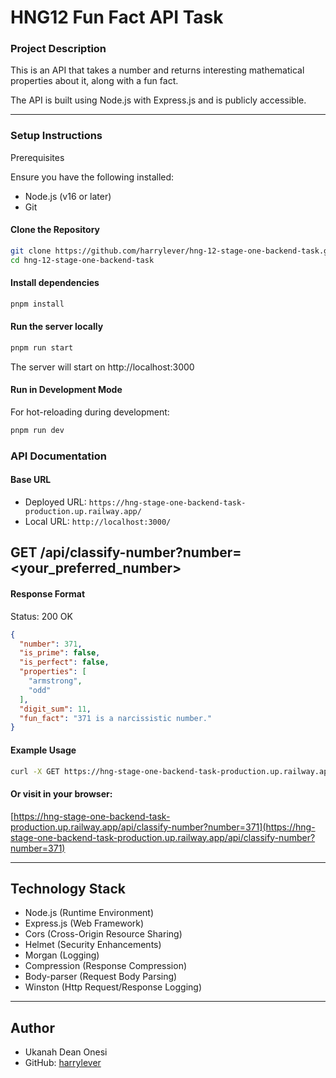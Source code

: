 # HNG12 Fun Fact API Task

### Project Description
This is an API that takes a number and returns interesting mathematical properties about it, along with a fun fact.

The API is built using Node.js with Express.js and is publicly accessible.

<hr />

### Setup Instructions

Prerequisites

Ensure you have the following installed:
- Node.js (v16 or later)
- Git

#### Clone the Repository
```sh
git clone https://github.com/harrylever/hng-12-stage-one-backend-task.git
cd hng-12-stage-one-backend-task
```

#### Install dependencies
```sh
pnpm install
```

#### Run the server locally
```sh
pnpm run start
```
The server will start on http://localhost:3000

#### Run in Development Mode
For hot-reloading during development:
```sh
pnpm run dev
```

### API Documentation
#### Base URL
- Deployed URL: `https://hng-stage-one-backend-task-production.up.railway.app/`
- Local URL: `http://localhost:3000/`

## GET /api/classify-number?number=<your_preferred_number>

#### Response Format
Status: 200 OK
```json
{
  "number": 371,
  "is_prime": false,
  "is_perfect": false,
  "properties": [
    "armstrong",
    "odd"
  ],
  "digit_sum": 11,
  "fun_fact": "371 is a narcissistic number."
}
```

#### Example Usage
```sh
curl -X GET https://hng-stage-one-backend-task-production.up.railway.app/api/classify-number?number=371
```

#### Or visit in your browser:
[https://hng-stage-one-backend-task-production.up.railway.app/api/classify-number?number=371](https://hng-stage-one-backend-task-production.up.railway.app/api/classify-number?number=371)

<hr />

## Technology Stack
- Node.js (Runtime Environment)
- Express.js (Web Framework)
- Cors (Cross-Origin Resource Sharing)
- Helmet (Security Enhancements)
- Morgan (Logging)
- Compression (Response Compression)
- Body-parser (Request Body Parsing)
- Winston (Http Request/Response Logging)

<hr />

## Author
- Ukanah Dean Onesi
- GitHub: [harrylever](https://www.github.com/harrylever)
